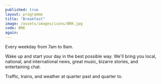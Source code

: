 ```yaml
---
published: true
layout: programme
title: "Breakfast"
image: /assets/images/icons/BRK.jpg
code: BRK
again:
---
```


Every weekday from 7am to 9am.

Wake up and start your day in the best possible way. We'll bring you local, national, and international news, great music, bizarre stories, and entertaining chat.

Traffic, trains, and weather at quarter past and quarter to.
